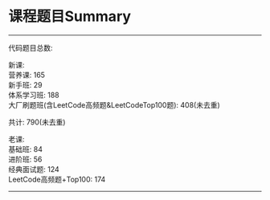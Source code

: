 # 课程题目Summary


---

代码题目总数:   

新课:  
营养课: 165  
新手班: 29  
体系学习班:  188  
大厂刷题班(含LeetCode高频题&LeetCodeTop100题): 408(未去重)  

共计: 790(未去重)  

老课:  
基础班: 84   
进阶班: 56    
经典面试题: 124   
LeetCode高频题+Top100: 174   

---

